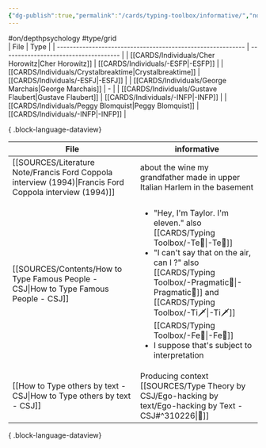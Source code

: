 ```yaml
---
{"dg-publish":true,"permalink":"/cards/typing-toolbox/informative/","noteIcon":"1","created":"2023-04-03T15:14:33.409+02:00","updated":"2023-06-22T21:00:59.886+02:00"}
---
```


#on/depthpsychology #type/grid  
| File                                                        | Type                                  |
| ----------------------------------------------------------- | ------------------------------------- |
| [[CARDS/Individuals/Cher Horowitz\|Cher Horowitz]]       | [[CARDS/Individuals/-ESFP\|-ESFP]] |
| [[CARDS/Individuals/Crystalbreaktime\|Crystalbreaktime]] | [[CARDS/Individuals/-ESFJ\|-ESFJ]] |
| [[CARDS/Individuals/George Marchais\|George Marchais]]   | \-                                    |
| [[CARDS/Individuals/Gustave Flaubert\|Gustave Flaubert]] | [[CARDS/Individuals/-INFP\|-INFP]] |
| [[CARDS/Individuals/Peggy Blomquist\|Peggy Blomquist]]   | [[CARDS/Individuals/-INFP\|-INFP]] |

{ .block-language-dataview}

| File                                                                                                        | informative                                                                                                                                                                                                      |
| ----------------------------------------------------------------------------------------------------------- | ---------------------------------------------------------------------------------------------------------------------------------------------------------------------------------------------------------------- |
| [[SOURCES/Literature Note/Francis Ford Coppola interview (1994)\|Francis Ford Coppola interview (1994)]] | about the wine my grandfather made in upper Italian Harlem in the basement                                                                                                                                       |
| [[SOURCES/Contents/How to Type Famous People - CSJ\|How to Type Famous People - CSJ]]                    | <ul><li>"Hey, I'm Taylor. I'm eleven." also [[CARDS/Typing Toolbox/-Te🏹\|-Te🏹]]</li><li>"I can't say that on the air, can I ?" also [[CARDS/Typing Toolbox/-Pragmatic🦊\|-Pragmatic🦊]] and [[CARDS/Typing Toolbox/-Ti🗡️\|-Ti🗡️]] [[CARDS/Typing Toolbox/-Fe💉\|-Fe💉]]</li><li>I suppose that's subject to interpretation</li></ul> |
| [[How to Type others by text - CSJ\|How to Type others by text - CSJ]]                                   | Producing context [[SOURCES/Type Theory by CSJ/Ego-hacking by text/Ego-hacking by Text - CSJ#^310226\|🔗]]                                                                                                                                                      |

{ .block-language-dataview}